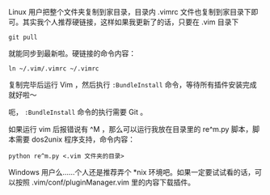 Linux 用户把整个文件夹复制到家目录，目录内 .vimrc 文件也复制到家目录下即可。其实我个人推荐硬链接，这样如果我更新了的话，只要在 .vim 目录下

    git pull
    
就能同步到最新啦。硬链接的命令内容：

    ln ~/.vim/.vimrc ~/.vimrc
    
复制完毕后运行 Vim ，然后执行 `:BundleInstall` 命令，等待所有插件安装完成就好啦～

呃， `:BundleInstall` 命令的执行需要 Git 。

如果运行 vim 后报错说有 ^M ，那么可以运行我放在目录里的 re^m.py 脚本，脚本需要 dos2unix 程序支持，命令内容：

    python re^m.py <.vim 文件夹的目录>

Windows 用户么……个人还是推荐弄个 *nix 环境吧。如果一定要试试看的话，可以按照 .vim/conf/pluginManager.vim 里的内容下载插件。
